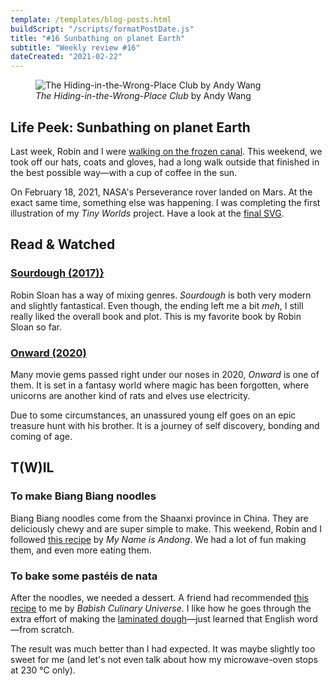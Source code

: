 ```yaml
---
template: /templates/blog-posts.html
buildScript: "/scripts/formatPostDate.js"
title: "#16 Sunbathing on planet Earth"
subtitle: "Weekly review #16"
dateCreated: "2021-02-22"
---
```


<figure>
 <img src="https://cdn.dribbble.com/users/1184471/screenshots/9952879/media/ddf1cfcb2cc2be7adb182b326d9d5bce.jpg" alt="The Hiding-in-the-Wrong-Place Club by Andy Wang" />
 <figcaption>
 <cite>The Hiding-in-the-Wrong-Place Club</cite> by Andy Wang
 </figcaption>
</figure>

## Life Peek: Sunbathing on planet Earth

Last week, Robin and I were [walking on the frozen canal](/posts/15-walk-on-the-frozen-canal). This weekend, we took off our hats, coats and gloves, had a long walk outside that finished in the best possible way—with a cup of coffee in the sun.

On February 18, 2021, NASA's Perseverance rover landed on Mars. At the exact same time, something else was happening. I was completing the first illustration of my _Tiny Worlds_ project. Have a look at the [final SVG](/playground/tiny-world-1).

## Read & Watched

### [Sourdough (2017)}](https://openlibrary.org/works/OL17840828W/Sourdough)

Robin Sloan has a way of mixing genres. <cite>Sourdough</cite> is both very modern and slightly fantastical. Even though, the ending left me a bit _meh_, I still really liked the overall book and plot. This is my favorite book by Robin Sloan so far.

### [Onward (2020)](https://en.wikipedia.org/wiki/Onward_(film))

Many movie gems passed right under our noses in 2020, <cite>Onward</cite> is one of them. It is set in a fantasy world where magic has been forgotten, where unicorns are another kind of rats and elves use electricity.

Due to some circumstances, an unassured young elf goes on an epic treasure hunt with his brother. It is a journey of self discovery, bonding and coming of age.

## T(W)IL

### To make Biang Biang noodles

Biang Biang noodles come from the Shaanxi province in China. They are deliciously chewy and are super simple to make. This weekend, Robin and I followed [this recipe](/recipes/biang-biang-noodles) by _My Name is Andong_. We had a lot of fun making them, and even more eating them.

### To bake some pastéis de nata

After the noodles, we needed a dessert. A friend had recommended [this recipe](/recipes/pasteis-de-nata) to me by _Babish Culinary Universe_. I like how he goes through the extra effort of making the [laminated dough](https://en.wikipedia.org/wiki/Laminated_dough)—just learned that English word—from scratch.

The result was much better than I had expected. It was maybe slightly too sweet for me (and let's not even talk about how my microwave-oven stops at 230&nbsp;°C only).